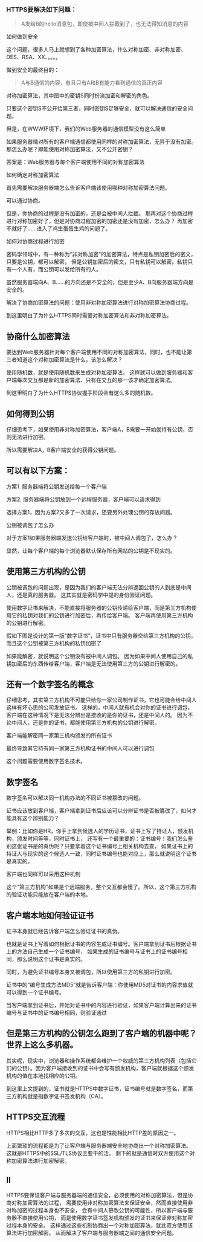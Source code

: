 


### HTTPS要解决如下问题：

> A发给B的hello消息包，即使被中间人拦截到了，也无法得知消息的内容

如何做到安全

这个问题，很多人马上就想到了各种加密算法，什么对称加密、非对称加密、DES、RSA、XX、。。。。

做到安全的最终目的：

> A与B通信的内容，有且只有A和B有能力看到通信的真正内容


对称加密算法，其中图中的密钥S同时扮演加密和解密的角色。

只要这个密钥S不公开给第三者，同时密钥S足够安全，就可以解决通信的安全问题。

但是，在WWW环境下，我们的Web服务器的通信模型没有这么简单

如果服务器端对所有的客户端通信都使用同样的对称加密算法，无异于没有加密。那怎么办呢？即能使用对称加密算法，又不公开密钥？

答案是：Web服务器与每个客户端使用不同的对称加密算法


如何确定对称加密算法

首先需要解决服务器端怎么告诉客户端该使用哪种对称加密算法问题。

可以通过协商。

但是，你协商的过程是没有加密的，还是会被中间人拦截。
那再对这个协商过程进行对称加密好了，但是对协商过程加密的加密还是没有加密，怎么办？
再加密不就好了……进入了鸡生蛋蛋生鸡的问题了。

如何对协商过程进行加密

密码学领域中，有一种称为“非对称加密”的加密算法，特点是私钥加密后的密文，只要是公钥，都可以解密，
但是公钥加密后的密文，只有私钥可以解密。私钥只有一个人有，而公钥可以发给所有的人。

虽然服务器端向A、B……的方向还是不安全的，但是至少A、B向服务器端方向是安全的。

解决了协商加密算法的问题：使用非对称加密算法进行对称加密算法协商过程。

到这里明白了为什么HTTPS同时需要对称加密算法和非对称加密算法。

## 协商什么加密算法

要达到Web服务器针对每个客户端使用不同的对称加密算法，同时，也不能让第三者知道这个对称加密算法是什么，该怎么解决？

使用随机数，就是使用随机数来生成对称加密算法。
这样就可以做到服务器和客户端每次交互都是新的加密算法、只有在交互的那一该才确定加密算法。

到这里明白了为什么HTTPS协议握手阶段会有这么多的随机数。

## 如何得到公钥

仔细思考下，如果使用非对称加密算法，客户端A，B需要一开始就持有公钥，否则无法进行加密。

所以需要解决A，B客户端安全的获得公钥问题。

## 可以有以下方案：

方案1. 服务器端将公钥发送给每一个客户端

方案2. 服务器端将公钥放到一个远程服务器，客户端可以请求得到

选择方案1，因为方案2又多了一次请求，还要另外处理公钥的存放问题。

公钥被调包了怎么办

对于方案1如果服务器端发送公钥给客户端时，被中间人调包了，怎么办？

显然，让每个客户端的每个浏览器默认保存所有网站的公钥是不现实的。

## 使用第三方机构的公钥

公钥被调包的问题出现，是因为我们的客户端无法分辨返回公钥的人到底是中间人，还是真的服务器。
这其实就是密码学中提的身份验证问题。

使用数字证书来解决，不能直接将服务器的公钥传递给客户端，而是第三方机构使用它的私钥对我们的公钥进行加密后，再传给客户端。
客户端再使用第三方机构的公钥进行解密。

假如下图是设计的第一版“数字证书”，证书中只有服务器交给第三方机构的公钥，而且这个公钥被第三方机构的私钥加密了

如果能解密，就说明这个公钥没有被中间人调包。
因为如果中间人使用自己的私钥加密后的东西传给客户端，客户端是无法使用第三方的公钥进行解密的。

## 还有一个数字签名的概念

仔细思考，其实第三方机构不可能只给你一家公司制作证书，它也可能会给中间人这样有坏心思的公司发放证书。
这样的，中间人就有机会对你的证书进行调包，客户端在这种情况下是无法分辨出是接收的是你的证书，还是中间人的。
因为不论中间人，还是你的证书，都能使用第三方机构的公钥进行解密。

客户端能解密同一家第三机构颁发的所有证书

最终导致其它持有同一家第三方机构证书的中间人可以进行调包

这个问题需要使用数字签名技术。

## 数字签名

数字签名可以解决同一机构办法的不同证书被篡改的问题。

证书应该放到客户端，客户端拿到证书后应该可以分辨证书是否被篡改了，如何才能具有这个辨别能力？

举例：比如你是HR，你手上拿到候选人的学历证书，证书上写了持证人，颁发机构，颁发时间等等，同时证书上，
还写有一个最重要的：证书编号！我们怎么鉴别这张证书是的真伪呢？只要拿着这个证书编号上相关机构去查，
如果证书上的持证人与现实的这个候选人一致，同时证书编号也能对应上，那么就说明这个证书是真实的。

客户端也同样可以采用这种机制


这个"第三方机构"如果是个远端服务，整个交互都会慢了。所以，这个第三方机构的验证功能只能放在客户端的本地。

## 客户端本地如何验证证书

证书本身就已经告诉客户端怎么验证证书的真伪。

也就是证书上写着如何根据证书的内容生成证书编号。客户端拿到证书后根据证书上的方法自己生成一个证书编号，
如果生成的证书编号与证书上的证书编号相同，那么说明这个证书是真实的。

同时，为避免证书编号本身又被调包，所以使用第三方的私钥进行加密。

证书中的“编号生成方法MD5”就是告诉客户端：你使用MD5对证书的内容求值就可以得到一个证书编号。

当客户端拿到证书后，开始对证书中的内容进行验证，如果客户端计算出来的证书编号与证书中的证书编号相同，则验证通过

## 但是第三方机构的公钥怎么跑到了客户端的机器中呢？世界上这么多机器。

其实呢，现实中，浏览器和操作系统都会维护一个权威的第三方机构列表（包括它们的公钥）。因为客户端接收到的证书中会写有颁发机构，客户端就根据这个颁发机构的值在本地找相应的公钥。

到这里上文提到的，证书就是HTTPS中数字证书，证书编号就是数字签名，而第三方机构就是指数字证书签发机构（CA）。

## HTTPS交互流程

HTTPS相比HTTP多了多次的交互，这也是性能相比HTTP差的原因之一。

上面繁琐的流程都是为了让客户端与服务器端安全地协商出一个对称加密算法。
这就是HTTPS中的SSL/TLS协议主要干的活。
剩下的就是通信时双方使用这个对称加密算法进行加密解密。


## ll

HTTPS要保证客户端与服务器端的通信安全，必须使用的对称加密算法，但是协商对称加密算法的过程，
需要使用非对称加密算法来保证安全，然而直接使用非对称加密的过程本身也不安全，
会有中间人篡改公钥的可能性，所以客户端与服务器不直接使用公钥，
而是使用数字证书签发机构颁发的证书来保证非对称加密过程本身的安全。
这样通过这些机制协商出一个对称加密算法，就此双方使用该算法进行加密解密。
从而解决了客户端与服务器端之间的通信安全问题。

